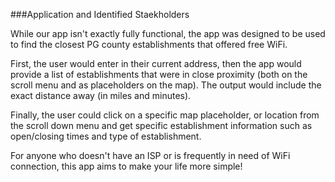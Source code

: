 ###Application and Identified Staekholders

While our app isn't exactly fully functional, the app was designed to be used to find the closest PG county establishments that offered free WiFi.

First, the user would enter in their current address, then the app would provide a list of establishments that were in close proximity (both on the scroll menu and as placeholders on the map). The output would include the exact distance away (in miles and minutes).

Finally, the user could click on a specific map placeholder, or location from the scroll down menu and get specific establishment information such as open/closing times and type of establishment.

For anyone who doesn't have an ISP or is frequently in need of WiFi connection, this app aims to make your life more simple!
